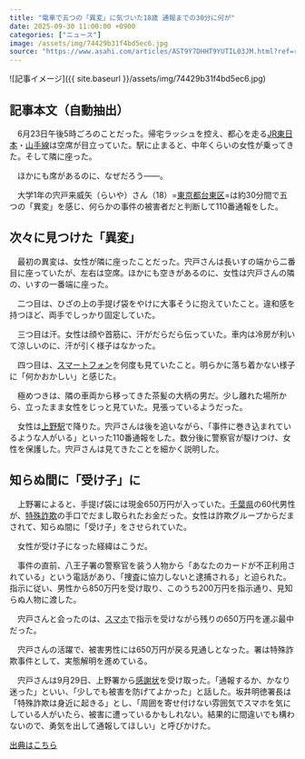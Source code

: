 ```yaml
---
title: "電車で五つの「異変」に気づいた18歳 通報までの30分に何が"
date: 2025-09-30 11:00:00 +0900
categories: ["ニュース"]
image: /assets/img/74429b31f4bd5ec6.jpg
source: "https://www.asahi.com/articles/AST9Y7DHHT9YUTIL03JM.html?ref=rss"
---
```


![記事イメージ]({{ site.baseurl }}/assets/img/74429b31f4bd5ec6.jpg)

## 記事本文（自動抽出）
<div><div class="nfyQp"><p>　6月23日午後5時ごろのことだった。帰宅ラッシュを控え、都心を走る<a href="//www.asahi.com/topics/word/%EF%BC%AA%EF%BC%B2%E6%9D%B1%E6%97%A5%E6%9C%AC.html" title="JR東日本 のトピックスを開く" class="eWgMZ">JR東日本</a>・<a href="//www.asahi.com/topics/word/%E5%B1%B1%E6%89%8B%E7%B7%9A.html" title="山手線 のトピックスを開く" class="eWgMZ">山手線</a>は空席が目立っていた。駅に止まると、中年くらいの女性が乗ってきた。そして隣に座った。</p><p>　ほかにも席があるのに、なぜだろう――。</p><p>　大学1年の宍戸来威矢（らいや）さん（18）=<a href="//www.asahi.com/topics/word/%E5%8F%B0%E6%9D%B1%E5%8C%BA.html" title="東京都台東区 のトピックスを開く" class="eWgMZ">東京都台東区</a>=は約30分間で五つの「異変」を感じ、何らかの事件の被害者だと判断して110番通報をした。</p><h2 class="smgSC">次々に見つけた「異変」</h2><p>　最初の異変は、女性が隣に座ったことだった。宍戸さんは長いすの端から二番目に座っていたが、左右は空席。ほかにも空きがあるのに、女性は宍戸さんの隣の、いすの一番端に座った。</p><p>　二つ目は、ひざの上の手提げ袋をやけに大事そうに抱えていたこと。違和感を持つほど、両手でしっかり固定していた。</p><p>　三つ目は汗。女性は顔や首筋に、汗がだらだら伝っていた。車内は冷房が利いて涼しいのに、汗が引く様子はなかった。</p><p>　四つ目は、<a href="//www.asahi.com/topics/word/%E3%82%B9%E3%83%9E%E3%83%BC%E3%83%88%E3%83%95%E3%82%A9%E3%83%B3.html" title="スマートフォン のトピックスを開く" class="eWgMZ">スマートフォン</a>を何度も見ていたこと。明らかに落ち着かない様子に「何かおかしい」と感じた。</p><p>　極めつきは、隣の車両から移ってきた茶髪の大柄の男だ。少し離れた場所から、立ったまま女性をじっと見ていた。見張っているようだった。</p><p>　女性は<a href="//www.asahi.com/topics/word/%E4%B8%8A%E9%87%8E%E9%A7%85.html" title="上野駅 のトピックスを開く" class="eWgMZ">上野駅</a>で降りた。宍戸さんは後を追いながら、「事件に巻き込まれているような人がいる」といった110番通報をした。数分後に警察官が駆けつけ、女性を保護した。宍戸さんは見てきたことを細かく説明した。</p><h2 class="smgSC">知らぬ間に「受け子」に</h2><p>　上野署によると、手提げ袋には現金650万円が入っていた。<a href="http://www.asahi.com/area/chiba/" title="千葉県 のトピックスを開く" class="eWgMZ">千葉県</a>の60代男性が、<a href="//www.asahi.com/topics/word/%E7%89%B9%E6%AE%8A%E8%A9%90%E6%AC%BA.html" title="特殊詐欺 のトピックスを開く" class="eWgMZ">特殊詐欺</a>の手口でだまし取られたお金だった。女性は詐欺グループからだまされて、知らぬ間に「受け子」をさせられていた。</p><p>　女性が受け子になった経緯はこうだ。</p><p>　事件の直前、八王子署の警察官を装う人物から「あなたのカードが不正利用されている」という電話があり、「捜査に協力しないと逮捕される」と迫られた。指示に従い、男性から850万円を受け取り、このうち200万円を指示通り、見知らぬ人物に渡した。</p><p>　宍戸さんと会ったのは、<a href="//www.asahi.com/topics/word/%E3%82%B9%E3%83%9E%E3%83%BC%E3%83%88%E3%83%95%E3%82%A9%E3%83%B3.html" title="スマホ のトピックスを開く" class="eWgMZ">スマホ</a>で指示を受けながら残りの650万円を運ぶ最中だった。</p><p>　宍戸さんの活躍で、被害男性には650万円が戻る見通しとなった。署は特殊詐欺事件として、実態解明を進めている。</p><p>　宍戸さんは9月29日、上野署から<a href="//www.asahi.com/topics/word/%E6%84%9F%E8%AC%9D%E7%8A%B6.html" title="感謝状 のトピックスを開く" class="eWgMZ">感謝状</a>を受け取った。「通報するか、かなり迷った」といい、「少しでも被害を防げてよかった」と話した。坂井明徳署長は「特殊詐欺は身近に起きる」とし、「周囲を寄せ付けない雰囲気でスマホを気にしている人がいたら、被害に遭っているかもしれない。結果的に間違いでも構わないので、勇気を出して通報してほしい」と呼びかけた。</p><p id="_gtm_LastLine"></p></div></div>

[出典はこちら](https://www.asahi.com/articles/AST9Y7DHHT9YUTIL03JM.html?ref=rss)
